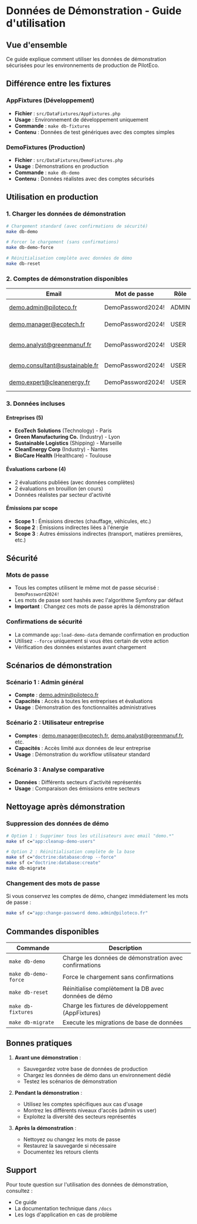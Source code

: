 # Données de Démonstration - Guide d'utilisation

## Vue d'ensemble

Ce guide explique comment utiliser les données de démonstration sécurisées pour les environnements de production de PilotEco.

## Différence entre les fixtures

### AppFixtures (Développement)
- **Fichier** : `src/DataFixtures/AppFixtures.php`
- **Usage** : Environnement de développement uniquement
- **Commande** : `make db-fixtures`
- **Contenu** : Données de test génériques avec des comptes simples

### DemoFixtures (Production)
- **Fichier** : `src/DataFixtures/DemoFixtures.php`
- **Usage** : Démonstrations en production
- **Commande** : `make db-demo`
- **Contenu** : Données réalistes avec des comptes sécurisés

## Utilisation en production

### 1. Charger les données de démonstration

```bash
# Chargement standard (avec confirmations de sécurité)
make db-demo

# Forcer le chargement (sans confirmations)
make db-demo-force

# Réinitialisation complète avec données de démo
make db-reset
```

### 2. Comptes de démonstration disponibles

| Email | Mot de passe | Rôle | Entreprise |
|-------|--------------|------|------------|
| demo.admin@piloteco.fr | DemoPassword2024! | ADMIN | EcoTech Solutions |
| demo.manager@ecotech.fr | DemoPassword2024! | USER | EcoTech Solutions |
| demo.analyst@greenmanuf.fr | DemoPassword2024! | USER | Green Manufacturing Co. |
| demo.consultant@sustainable.fr | DemoPassword2024! | USER | Sustainable Logistics |
| demo.expert@cleanenergy.fr | DemoPassword2024! | USER | CleanEnergy Corp |

### 3. Données incluses

#### Entreprises (5)
- **EcoTech Solutions** (Technology) - Paris
- **Green Manufacturing Co.** (Industry) - Lyon  
- **Sustainable Logistics** (Shipping) - Marseille
- **CleanEnergy Corp** (Industry) - Nantes
- **BioCare Health** (Healthcare) - Toulouse

#### Évaluations carbone (4)
- 2 évaluations publiées (avec données complètes)
- 2 évaluations en brouillon (en cours)
- Données réalistes par secteur d'activité

#### Émissions par scope
- **Scope 1** : Émissions directes (chauffage, véhicules, etc.)
- **Scope 2** : Émissions indirectes liées à l'énergie
- **Scope 3** : Autres émissions indirectes (transport, matières premières, etc.)

## Sécurité

### Mots de passe
- Tous les comptes utilisent le même mot de passe sécurisé : `DemoPassword2024!`
- Les mots de passe sont hashés avec l'algorithme Symfony par défaut
- **Important** : Changez ces mots de passe après la démonstration

### Confirmations de sécurité
- La commande `app:load-demo-data` demande confirmation en production
- Utilisez `--force` uniquement si vous êtes certain de votre action
- Vérification des données existantes avant chargement

## Scénarios de démonstration

### Scénario 1 : Admin général
- **Compte** : demo.admin@piloteco.fr
- **Capacités** : Accès à toutes les entreprises et évaluations
- **Usage** : Démonstration des fonctionnalités administratives

### Scénario 2 : Utilisateur entreprise
- **Comptes** : demo.manager@ecotech.fr, demo.analyst@greenmanuf.fr, etc.
- **Capacités** : Accès limité aux données de leur entreprise
- **Usage** : Démonstration du workflow utilisateur standard

### Scénario 3 : Analyse comparative
- **Données** : Différents secteurs d'activité représentés
- **Usage** : Comparaison des émissions entre secteurs

## Nettoyage après démonstration

### Suppression des données de démo
```bash
# Option 1 : Supprimer tous les utilisateurs avec email "demo.*"
make sf c="app:cleanup-demo-users"

# Option 2 : Réinitialisation complète de la base
make sf c="doctrine:database:drop --force"
make sf c="doctrine:database:create"
make db-migrate
```

### Changement des mots de passe
Si vous conservez les comptes de démo, changez immédiatement les mots de passe :

```bash
make sf c="app:change-password demo.admin@piloteco.fr"
```

## Commandes disponibles

| Commande | Description |
|----------|-------------|
| `make db-demo` | Charge les données de démonstration avec confirmations |
| `make db-demo-force` | Force le chargement sans confirmations |
| `make db-reset` | Réinitialise complètement la DB avec données de démo |
| `make db-fixtures` | Charge les fixtures de développement (AppFixtures) |
| `make db-migrate` | Execute les migrations de base de données |

## Bonnes pratiques

1. **Avant une démonstration** :
   - Sauvegardez votre base de données de production
   - Chargez les données de démo dans un environnement dédié
   - Testez les scénarios de démonstration

2. **Pendant la démonstration** :
   - Utilisez les comptes spécifiques aux cas d'usage
   - Montrez les différents niveaux d'accès (admin vs user)
   - Exploitez la diversité des secteurs représentés

3. **Après la démonstration** :
   - Nettoyez ou changez les mots de passe
   - Restaurez la sauvegarde si nécessaire
   - Documentez les retours clients

## Support

Pour toute question sur l'utilisation des données de démonstration, consultez :
- Ce guide
- La documentation technique dans `/docs`
- Les logs d'application en cas de problème
